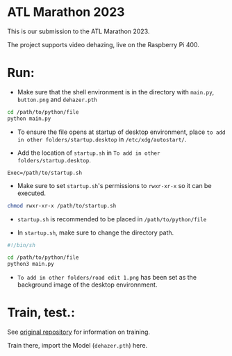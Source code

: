 # ATL Marathon 2023
This is our submission to the ATL Marathon 2023.

The project supports video dehazing, live on the Raspberry Pi 400.

# Run:
* Make sure that the shell environment is in the directory with `main.py`, `button.png` and `dehazer.pth`
```sh
cd /path/to/python/file
python main.py
```

* To ensure the file opens at startup of desktop environment, place `to add in other folders/startup.desktop` in `/etc/xdg/autostart/`.

* Add the location of `startup.sh` in `To add in other folders/startup.desktop`.
```.desktop
Exec=/path/to/startup.sh
```

* Make sure to set `startup.sh`'s permissions to `rwxr-xr-x` so it can be executed. 
```sh
chmod rwxr-xr-x /path/to/startup.sh
```

* `startup.sh` is recommended to be placed in `/path/to/python/file`

* In `startup.sh`, make sure to change the directory path.
```sh
#!/bin/sh

cd /path/to/python/file
python3 main.py
```

* `To add in other folders/road edit 1.png` has been set as the background image of the desktop environnment.

# Train, test.:
See [original repository](https://github.com/MayankSingal/PyTorch-Image-Dehazing) for information on training.

Train there, import the Model (`dehazer.pth`) here.
